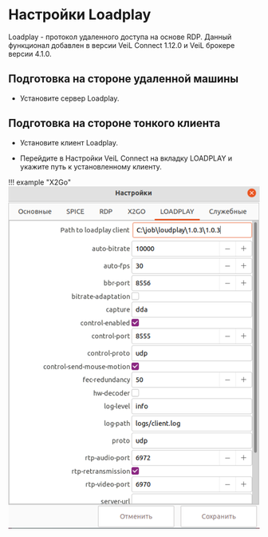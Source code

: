 # Настройки Loadplay

Loadplay - протокол удаленного доступа на основе RDP. 
Данный функционал добавлен в версии VeiL Connect 1.12.0 и VeiL брокере версии 4.1.0.

## Подготовка на стороне удаленной машины

- Установите сервер Loadplay.

## Подготовка на стороне тонкого клиента

- Установите клиент Loadplay.

- Перейдите в Настройки VeiL Connect на вкладку LOADPLAY и укажите путь к установленному клиенту.

!!! example "X2Go"
    ![image](../../_assets/vdi/thin_client/loadplay_settings.png)